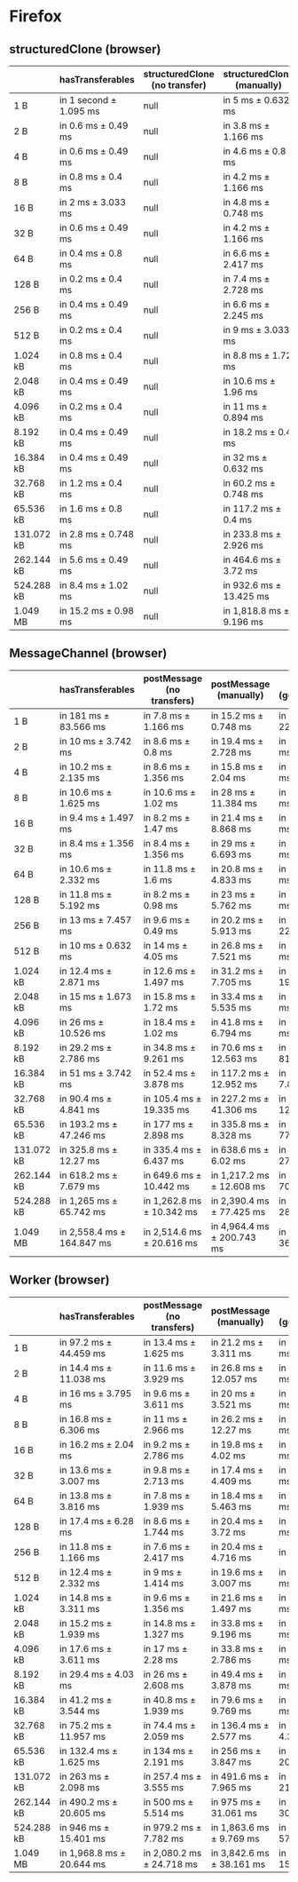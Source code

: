 # Firefox

## structuredClone (browser)

|            | hasTransferables       | structuredClone (no transfer) | structuredClone (manually) | structuredClone (getTransferable*) | structuredClone (getTransferables) |
| ---------- | ---------------------- | ----------------------------- | -------------------------- | ---------------------------------- | ---------------------------------- |
| 1 B        | in 1 second ± 1.095 ms | null                          | in 5 ms ± 0.632 ms         | in 5.4 ms ± 1.02 ms                | in 6.8 ms ± 3.655 ms               |
| 2 B        | in 0.6 ms ± 0.49 ms    | null                          | in 3.8 ms ± 1.166 ms       | in 5 ms ± 1.549 ms                 | in 6.8 ms ± 3.655 ms               |
| 4 B        | in 0.6 ms ± 0.49 ms    | null                          | in 4.6 ms ± 0.8 ms         | in 5 ms ± 1.095 ms                 | in 5.4 ms ± 1.855 ms               |
| 8 B        | in 0.8 ms ± 0.4 ms     | null                          | in 4.2 ms ± 1.166 ms       | in 5.2 ms ± 0.98 ms                | in 6.8 ms ± 3.25 ms                |
| 16 B       | in 2 ms ± 3.033 ms     | null                          | in 4.8 ms ± 0.748 ms       | in 4.8 ms ± 1.47 ms                | in 6 ms ± 1.095 ms                 |
| 32 B       | in 0.6 ms ± 0.49 ms    | null                          | in 4.2 ms ± 1.166 ms       | in 9.6 ms ± 5.817 ms               | in 7.6 ms ± 4.176 ms               |
| 64 B       | in 0.4 ms ± 0.8 ms     | null                          | in 6.6 ms ± 2.417 ms       | in 10 ms ± 3.847 ms                | in 6.6 ms ± 0.8 ms                 |
| 128 B      | in 0.2 ms ± 0.4 ms     | null                          | in 7.4 ms ± 2.728 ms       | in 8.6 ms ± 2.059 ms               | in 11.8 ms ± 5.706 ms              |
| 256 B      | in 0.4 ms ± 0.49 ms    | null                          | in 6.6 ms ± 2.245 ms       | in 14 ms ± 2.608 ms                | in 9.8 ms ± 2.135 ms               |
| 512 B      | in 0.2 ms ± 0.4 ms     | null                          | in 9 ms ± 3.033 ms         | in 14.8 ms ± 1.72 ms               | in 13.8 ms ± 1.833 ms              |
| 1.024 kB   | in 0.8 ms ± 0.4 ms     | null                          | in 8.8 ms ± 1.72 ms        | in 27 ms ± 5.762 ms                | in 20 ms ± 1.673 ms                |
| 2.048 kB   | in 0.4 ms ± 0.49 ms    | null                          | in 10.6 ms ± 1.96 ms       | in 37.2 ms ± 1.939 ms              | in 32 ms ± 1.549 ms                |
| 4.096 kB   | in 0.2 ms ± 0.4 ms     | null                          | in 11 ms ± 0.894 ms        | in 68.2 ms ± 1.939 ms              | in 57.8 ms ± 0.4 ms                |
| 8.192 kB   | in 0.4 ms ± 0.49 ms    | null                          | in 18.2 ms ± 0.4 ms        | in 129.6 ms ± 6.651 ms             | in 110.8 ms ± 0.748 ms             |
| 16.384 kB  | in 0.4 ms ± 0.49 ms    | null                          | in 32 ms ± 0.632 ms        | in 244 ms ± 2.53 ms                | in 216.2 ms ± 1.327 ms             |
| 32.768 kB  | in 1.2 ms ± 0.4 ms     | null                          | in 60.2 ms ± 0.748 ms      | in 479.6 ms ± 2.577 ms             | in 428.6 ms ± 2.728 ms             |
| 65.536 kB  | in 1.6 ms ± 0.8 ms     | null                          | in 117.2 ms ± 0.4 ms       | in 950.2 ms ± 4.665 ms             | in 850.8 ms ± 0.98 ms              |
| 131.072 kB | in 2.8 ms ± 0.748 ms   | null                          | in 233.8 ms ± 2.926 ms     | in 1,927.2 ms ± 55.127 ms          | in 1,701.6 ms ± 6.8 ms             |
| 262.144 kB | in 5.6 ms ± 0.49 ms    | null                          | in 464.6 ms ± 3.72 ms      | in 3,761.8 ms ± 10.107 ms          | in 3,384.4 ms ± 3.72 ms            |
| 524.288 kB | in 8.4 ms ± 1.02 ms    | null                          | in 932.6 ms ± 13.425 ms    | in 7,542.2 ms ± 28.505 ms          | in 6,780.8 ms ± 24.433 ms          |
| 1.049 MB   | in 15.2 ms ± 0.98 ms   | null                          | in 1,818.8 ms ± 9.196 ms   | in 15,255.4 ms ± 116.986 ms        | in 13,517.2 ms ± 14.442 ms         |

## MessageChannel (browser)

|            | hasTransferables           | postMessage (no transfers) | postMessage (manually)     | postMessage (getTransferable*) | postMessage (getTransferables) |
| ---------- | -------------------------- | -------------------------- | -------------------------- | ------------------------------ | ------------------------------ |
| 1 B        | in 181 ms ± 83.566 ms      | in 7.8 ms ± 1.166 ms       | in 15.2 ms ± 0.748 ms      | in 243.6 ms ± 22.15 ms         | in 228 ms ± 8.672 ms           |
| 2 B        | in 10 ms ± 3.742 ms        | in 8.6 ms ± 0.8 ms         | in 19.4 ms ± 2.728 ms      | in 23.4 ms ± 4.499 ms          | in 21.6 ms ± 6.28 ms           |
| 4 B        | in 10.2 ms ± 2.135 ms      | in 8.6 ms ± 1.356 ms       | in 15.8 ms ± 2.04 ms       | in 22.8 ms ± 4.833 ms          | in 20 ms ± 2.449 ms            |
| 8 B        | in 10.6 ms ± 1.625 ms      | in 10.6 ms ± 1.02 ms       | in 28 ms ± 11.384 ms       | in 21.8 ms ± 3.97 ms           | in 22.4 ms ± 2.417 ms          |
| 16 B       | in 9.4 ms ± 1.497 ms       | in 8.2 ms ± 1.47 ms        | in 21.4 ms ± 8.868 ms      | in 22.6 ms ± 4.841 ms          | in 21.2 ms ± 4.622 ms          |
| 32 B       | in 8.4 ms ± 1.356 ms       | in 8.4 ms ± 1.356 ms       | in 29 ms ± 6.693 ms        | in 23.4 ms ± 4.317 ms          | in 23.2 ms ± 2.482 ms          |
| 64 B       | in 10.6 ms ± 2.332 ms      | in 11.8 ms ± 1.6 ms        | in 20.8 ms ± 4.833 ms      | in 24.8 ms ± 4.534 ms          | in 24.2 ms ± 2.926 ms          |
| 128 B      | in 11.8 ms ± 5.192 ms      | in 8.2 ms ± 0.98 ms        | in 23 ms ± 5.762 ms        | in 23.6 ms ± 3.137 ms          | in 22.4 ms ± 2.417 ms          |
| 256 B      | in 13 ms ± 7.457 ms        | in 9.6 ms ± 0.49 ms        | in 20.2 ms ± 5.913 ms      | in 34.8 ms ± 22.328 ms         | in 27 ms ± 3.162 ms            |
| 512 B      | in 10 ms ± 0.632 ms        | in 14 ms ± 4.05 ms         | in 26.8 ms ± 7.521 ms      | in 31.4 ms ± 4.587 ms          | in 29 ms ± 0.894 ms            |
| 1.024 kB   | in 12.4 ms ± 2.871 ms      | in 12.6 ms ± 1.497 ms      | in 31.2 ms ± 7.705 ms      | in 53.6 ms ± 19.683 ms         | in 39.2 ms ± 1.6 ms            |
| 2.048 kB   | in 15 ms ± 1.673 ms        | in 15.8 ms ± 1.72 ms       | in 33.4 ms ± 5.535 ms      | in 59.2 ms ± 1.72 ms           | in 55.2 ms ± 2.926 ms          |
| 4.096 kB   | in 26 ms ± 10.526 ms       | in 18.4 ms ± 1.02 ms       | in 41.8 ms ± 6.794 ms      | in 96.4 ms ± 7.228 ms          | in 87.2 ms ± 3.124 ms          |
| 8.192 kB   | in 29.2 ms ± 2.786 ms      | in 34.8 ms ± 9.261 ms      | in 70.6 ms ± 12.563 ms     | in 215.2 ms ± 81.891 ms        | in 158.8 ms ± 9.282 ms         |
| 16.384 kB  | in 51 ms ± 3.742 ms        | in 52.4 ms ± 3.878 ms      | in 117.2 ms ± 12.952 ms    | in 313.6 ms ± 7.813 ms         | in 290.2 ms ± 11.25 ms         |
| 32.768 kB  | in 90.4 ms ± 4.841 ms      | in 105.4 ms ± 19.335 ms    | in 227.2 ms ± 41.306 ms    | in 601.4 ms ± 12.769 ms        | in 558.8 ms ± 25.972 ms        |
| 65.536 kB  | in 193.2 ms ± 47.246 ms    | in 177 ms ± 2.898 ms       | in 335.8 ms ± 8.328 ms     | in 1,196.6 ms ± 77.358 ms      | in 1,086.2 ms ± 50.038 ms      |
| 131.072 kB | in 325.8 ms ± 12.27 ms     | in 335.4 ms ± 6.437 ms     | in 638.6 ms ± 6.02 ms      | in 2,292.2 ms ± 27.766 ms      | in 2,144.6 ms ± 94.954 ms      |
| 262.144 kB | in 618.2 ms ± 7.679 ms     | in 649.6 ms ± 10.442 ms    | in 1,217.2 ms ± 12.608 ms  | in 4,585.2 ms ± 70.949 ms      | in 4,251.8 ms ± 212.495 ms     |
| 524.288 kB | in 1,265 ms ± 65.742 ms    | in 1,262.8 ms ± 10.342 ms  | in 2,390.4 ms ± 77.425 ms  | in 9,390.2 ms ± 284.911 ms     | in 8,694 ms ± 333.839 ms       |
| 1.049 MB   | in 2,558.4 ms ± 164.847 ms | in 2,514.6 ms ± 20.616 ms  | in 4,964.4 ms ± 200.743 ms | in 18,298 ms ± 364.341 ms      | in 16,565.2 ms ± 584.126 ms    |

## Worker (browser)

|            | hasTransferables          | postMessage (no transfers) | postMessage (manually)    | postMessage (getTransferable*) | postMessage (getTransferables) |
| ---------- | ------------------------- | -------------------------- | ------------------------- | ------------------------------ | ------------------------------ |
| 1 B        | in 97.2 ms ± 44.459 ms    | in 13.4 ms ± 1.625 ms      | in 21.2 ms ± 3.311 ms     | in 21.2 ms ± 2.786 ms          | in 21 ms ± 2.608 ms            |
| 2 B        | in 14.4 ms ± 11.038 ms    | in 11.6 ms ± 3.929 ms      | in 26.8 ms ± 12.057 ms    | in 19.4 ms ± 4.409 ms          | in 21.8 ms ± 3.544 ms          |
| 4 B        | in 16 ms ± 3.795 ms       | in 9.6 ms ± 3.611 ms       | in 20 ms ± 3.521 ms       | in 20.4 ms ± 3.2 ms            | in 21 ms ± 1.673 ms            |
| 8 B        | in 16.8 ms ± 6.306 ms     | in 11 ms ± 2.966 ms        | in 26.2 ms ± 12.27 ms     | in 18.4 ms ± 2.728 ms          | in 21 ms ± 1.789 ms            |
| 16 B       | in 16.2 ms ± 2.04 ms      | in 9.2 ms ± 2.786 ms       | in 19.8 ms ± 4.02 ms      | in 19.2 ms ± 3.544 ms          | in 19.2 ms ± 0.748 ms          |
| 32 B       | in 13.6 ms ± 3.007 ms     | in 9.8 ms ± 2.713 ms       | in 17.4 ms ± 4.409 ms     | in 20.6 ms ± 5.2 ms            | in 21.8 ms ± 1.327 ms          |
| 64 B       | in 13.8 ms ± 3.816 ms     | in 7.8 ms ± 1.939 ms       | in 18.4 ms ± 5.463 ms     | in 21.2 ms ± 2.04 ms           | in 19.4 ms ± 2.577 ms          |
| 128 B      | in 17.4 ms ± 6.28 ms      | in 8.6 ms ± 1.744 ms       | in 20.4 ms ± 3.72 ms      | in 23.4 ms ± 2.332 ms          | in 19.2 ms ± 2.315 ms          |
| 256 B      | in 11.8 ms ± 1.166 ms     | in 7.6 ms ± 2.417 ms       | in 20.4 ms ± 4.716 ms     | in 26 ms ± 4 ms                | in 23.8 ms ± 2.482 ms          |
| 512 B      | in 12.4 ms ± 2.332 ms     | in 9 ms ± 1.414 ms         | in 19.6 ms ± 3.007 ms     | in 29 ms ± 3.521 ms            | in 25 ms ± 3.578 ms            |
| 1.024 kB   | in 14.8 ms ± 3.311 ms     | in 9.6 ms ± 1.356 ms       | in 21.6 ms ± 1.497 ms     | in 34.6 ms ± 2.332 ms          | in 42.2 ms ± 15.171 ms         |
| 2.048 kB   | in 15.2 ms ± 1.939 ms     | in 14.8 ms ± 1.327 ms      | in 33.8 ms ± 9.196 ms     | in 56.6 ms ± 4.317 ms          | in 58.8 ms ± 14.414 ms         |
| 4.096 kB   | in 17.6 ms ± 3.611 ms     | in 17 ms ± 2.28 ms         | in 33.8 ms ± 2.786 ms     | in 86.6 ms ± 1.855 ms          | in 78.2 ms ± 4.49 ms           |
| 8.192 kB   | in 29.4 ms ± 4.03 ms      | in 26 ms ± 2.608 ms        | in 49.4 ms ± 3.878 ms     | in 152 ms ± 3.286 ms           | in 129.8 ms ± 4.02 ms          |
| 16.384 kB  | in 41.2 ms ± 3.544 ms     | in 40.8 ms ± 1.939 ms      | in 79.6 ms ± 9.769 ms     | in 275.2 ms ± 1.47 ms          | in 240.8 ms ± 3.709 ms         |
| 32.768 kB  | in 75.2 ms ± 11.957 ms    | in 74.4 ms ± 2.059 ms      | in 136.4 ms ± 2.577 ms    | in 536.6 ms ± 4.317 ms         | in 468 ms ± 16.661 ms          |
| 65.536 kB  | in 132.4 ms ± 1.625 ms    | in 134 ms ± 2.191 ms       | in 256 ms ± 3.847 ms      | in 1,065.8 ms ± 20.653 ms      | in 901.2 ms ± 9.108 ms         |
| 131.072 kB | in 263 ms ± 2.098 ms      | in 257.4 ms ± 3.555 ms     | in 491.6 ms ± 7.965 ms    | in 2,079.6 ms ± 21.068 ms      | in 1,776.6 ms ± 2.417 ms       |
| 262.144 kB | in 490.2 ms ± 20.605 ms   | in 500 ms ± 5.514 ms       | in 975 ms ± 31.061 ms     | in 4,089.4 ms ± 30.217 ms      | in 3,515.8 ms ± 13.703 ms      |
| 524.288 kB | in 946 ms ± 15.401 ms     | in 979.2 ms ± 7.782 ms     | in 1,863.6 ms ± 9.769 ms  | in 8,169.2 ms ± 57.471 ms      | in 6,985.8 ms ± 35.561 ms      |
| 1.049 MB   | in 1,968.8 ms ± 20.644 ms | in 2,080.2 ms ± 24.718 ms  | in 3,842.6 ms ± 38.161 ms | in 16,573.2 ms ± 154.685 ms    | in 14,213.4 ms ± 109.531 ms    |
